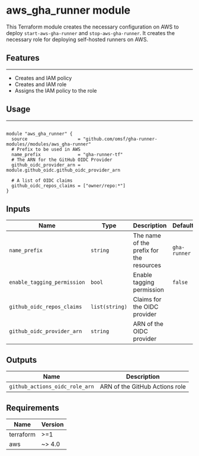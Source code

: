 # aws_gha_runner module

This Terraform module creates the necessary configuration on AWS to deploy `start-aws-gha-runner` and `stop-aws-gha-runner`.
It creates the necessary role for deploying self-hosted runners on AWS.

## Features
---
- Creates and IAM policy
- Creates and IAM role
- Assigns the IAM policy to the role

## Usage
---
```hcl

module "aws_gha_runner" {
  source                   = "github.com/omsf/gha-runner-modules//modules/aws_gha-runner"
  # Prefix to be used in AWS
  name_prefix              = "gha-runner-tf"
  # The ARN for the GitHub OIDC Provider
  github_oidc_provider_arn = module.github_oidc.github_oidc_provider_arn

  # A list of OIDC claims
  github_oidc_repos_claims = ["owner/repo:*"]
}
```

## Inputs
| Name | Type | Description | Default | Required |
|------|------|-------------|---------|----------|
| `name_prefix` | `string` | The name of the prefix for the resources | `gha-runner` | No |
| `enable_tagging_permission` | `bool` | Enable tagging permission | `false` | No |
| `github_oidc_repos_claims` | `list(string)` | Claims for the OIDC provider | | Yes |
| `github_oidc_provider_arn` | `string` | ARN of the OIDC provider | | Yes |

## Outputs
| Name                     | Description               |
|--------------------------|---------------------------|
| `github_actions_oidc_role_arn` | ARN of the GitHub Actions role |

## Requirements
| Name | Version |
|------|---------|
| terraform | >=1 |
| aws | ~> 4.0 |
